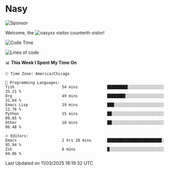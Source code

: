 # Nasy

<!--
<p align="center">
<img height="200" src="https://github-readme-stats.vercel.app/api?username=nasyxx&count_private=true&show_icons=true&theme=dracula&include_all_commits=true"/>
<img height="200" src="https://github-readme-stats.vercel.app/api/top-langs/?username=nasyxx&theme=dracula&hide=html,jupyter+notebook&count_private=true&show_icons=true"/>
</p>

  
----------------
-->

![Sponsor](https://img.shields.io/static/v1.svg?label=Sponsor&message=%E2%9D%A4&logo=GitHub&style=flat&color=pink)
 
Welcome, the ![nasyxx visitor counter](https://count.getloli.com/get/@nasyxx?theme=rule34)th vistor!
 
<!--START_SECTION:waka-->
![Code Time](http://img.shields.io/badge/Code%20Time-4%2C739%20hrs%2025%20mins-blue)

![Lines of code](https://img.shields.io/badge/From%20Hello%20World%20I%27ve%20Written-6.3%20million%20lines%20of%20code-blue)

📊 **This Week I Spent My Time On** 

```text
🕑︎ Time Zone: America/Chicago

💬 Programming Languages: 
fish                     54 mins             █████████░░░░░░░░░░░░░░░░   35.21 % 
Org                      49 mins             ████████░░░░░░░░░░░░░░░░░   31.64 % 
Emacs Lisp               19 mins             ███░░░░░░░░░░░░░░░░░░░░░░   12.76 % 
Python                   15 mins             ██░░░░░░░░░░░░░░░░░░░░░░░   09.85 % 
Other                    10 mins             ██░░░░░░░░░░░░░░░░░░░░░░░   06.48 % 

🔥 Editors: 
Emacs                    2 hrs 28 mins       ████████████████████████░   95.94 % 
Zsh                      6 mins              █░░░░░░░░░░░░░░░░░░░░░░░░   04.06 % 
```


 Last Updated on 11/03/2025 16:19:32 UTC
<!--END_SECTION:waka-->

<!-- ![visitors](https://visitor-badge.laobi.icu/badge?page_id=nasyxx.nasyxx) -->
